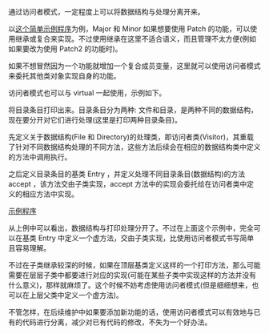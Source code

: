 
通过访问者模式，一定程度上可以将数据结构与处理分离开来。

以[这个简单示例程序](simple.cpp)为例，Major 和 Minor 如果想要使用 Patch 的功能，可以使用继承或复合来实现。不过使用继承在这里不适合语义，而且管理不太方便(例如如果要改为使用 Patch2 的功能时)。

如果不想冒然因为一个功能就增加一个复合成员变量，这里就可以使用访问者模式来委托其他类对象实现自身的功能。

访问者模式也可以与 virtual 一起使用，示例如下。

将目录条目打印出来。目录条目分为两种: 文件和目录，是两种不同的数据结构，现在要分开对它们进行处理(这里是打印两种目录条目)。

先定义关于数据结构(File 和 Directory)的处理类，即访问者类(Visitor)，其重载了针对不同数据结构处理的不同方法，这些方法后续会在相应的数据结构类中定义的方法中调用执行。

之后定义目录条目的基类 Entry ，并定义处理不同目录条目(数据结构)的方法 accept ，该方法交由子类实现，accept 方法中的实现会委托给在访问者类中定义的相应方法中实现。

[示例程序](realize.cpp)

从上例中可以看出，数据结构与打印处理分开了。不过在上面这个示例中，完全可以在基类 Entry 中定义一个虚方法，交由子类实现，比使用访问者模式书写简单且容易理解。

不过在子类继承较深的时候，如果在顶层基类定义这样的一个打印方法，那么可能需要在层层子类中都要进行对应的实现(可能在某些子类中实现这样的方法并没有什么意义)，那样就麻烦了。这个时候不妨考虑使用访问者模式(但是细细想来，也可以在上层父类中定义一个虚方法)。

不管怎样，在后续维护中如果要添加新功能的话，使用访问者模式可以有效地与已有的代码进行分离，减少对已有代码的修改，不失为一个好办法。
